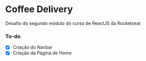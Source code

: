 # Coffee Delivery

Desafio do segundo módulo do curso de ReactJS da Rocketseat

### To-do
- [x] Criação do Navbar
- [x] Criação da Página de Home 
